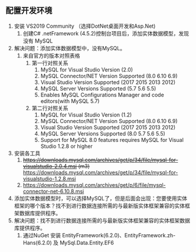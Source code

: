 ## 配置开发环境
1. 安装 VS2019 Community （选择DotNet桌面开发和Asp.Net)
    1. 创建C# .netFramework (4.5.2)控制台项目后，添加实体数据模型，发现没有 MySQL
2. 解决问题：添加实体数据模型中，没有MySQL。
    1. 来自官方的版本对照表格
        1. 第一行对照关系
            1. MySQL for Visual Studio Version (2.0)
            2. MySQL Connector/NET Version Supported (8.0 6.10 6.9)
            3. Visual Studio Version Supported (2017 2015 2013 2012)
            4. MySQL Server Versions Supported (5.7 5.6 5.5)
            5. Enables MySQL Configurations Manager and code editors(with MySQL 5.7)
        2. 第二行对照关系
            1. MySQL for Visual Studio Version (1.2)
            2. MySQL Connector/NET Version Supported (8.0 6.10 6.9)
            3. Visual Studio Version Supported (2017 2015 2013 2012)
            4. MySQL Server Versions Supported (8.0 5.7 5.6 5.5)
            5. Support for MySQL 8.0 features requires MySQL for Visual Studio 1.2.8 or higher
3. 安装各工具
    1. ~~https://downloads.mysql.com/archives/get/p/34/file/mysql-for-visualstudio-2.0.4.msi (m3)~~ https://downloads.mysql.com/archives/get/p/34/file/mysql-for-visualstudio-1.2.8.msi
    2. https://downloads.mysql.com/archives/get/p/6/file/mysql-connector-net-6.10.8.msi
4. 添加实体数据模型时，可以选择MySQL了，但是后面会出现：您要使用实体框架的哪个版本？找不到进行数据连接所需的与最新版实体框架兼容的实体框架数据库提供程序。
5. 解决问题：找不到进行数据连接所需的与最新版实体框架兼容的实体框架数据库提供程序。
    1. 通过NuGet 安装 EntityFramework(6.2.0)、EntityFramework.zh-Hans(6.2.0) 及 MySql.Data.Entity.EF6

